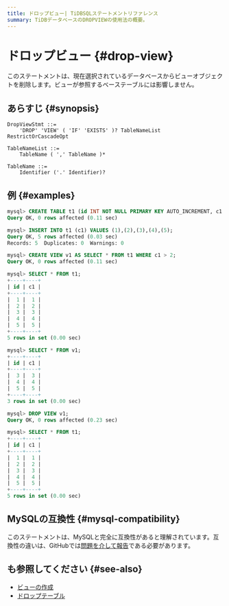 ```yaml
---
title: ドロップビュー| TiDBSQLステートメントリファレンス
summary: TiDBデータベースのDROPVIEWの使用法の概要。
---
```


# ドロップビュー {#drop-view}

このステートメントは、現在選択されているデータベースからビューオブジェクトを削除します。ビューが参照するベーステーブルには影響しません。

## あらすじ {#synopsis}

```ebnf+diagram
DropViewStmt ::=
    'DROP' 'VIEW' ( 'IF' 'EXISTS' )? TableNameList RestrictOrCascadeOpt

TableNameList ::=
    TableName ( ',' TableName )*

TableName ::=
    Identifier ('.' Identifier)?
```

## 例 {#examples}

```sql
mysql> CREATE TABLE t1 (id INT NOT NULL PRIMARY KEY AUTO_INCREMENT, c1 INT NOT NULL);
Query OK, 0 rows affected (0.11 sec)

mysql> INSERT INTO t1 (c1) VALUES (1),(2),(3),(4),(5);
Query OK, 5 rows affected (0.03 sec)
Records: 5  Duplicates: 0  Warnings: 0

mysql> CREATE VIEW v1 AS SELECT * FROM t1 WHERE c1 > 2;
Query OK, 0 rows affected (0.11 sec)

mysql> SELECT * FROM t1;
+----+----+
| id | c1 |
+----+----+
|  1 |  1 |
|  2 |  2 |
|  3 |  3 |
|  4 |  4 |
|  5 |  5 |
+----+----+
5 rows in set (0.00 sec)

mysql> SELECT * FROM v1;
+----+----+
| id | c1 |
+----+----+
|  3 |  3 |
|  4 |  4 |
|  5 |  5 |
+----+----+
3 rows in set (0.00 sec)

mysql> DROP VIEW v1;
Query OK, 0 rows affected (0.23 sec)

mysql> SELECT * FROM t1;
+----+----+
| id | c1 |
+----+----+
|  1 |  1 |
|  2 |  2 |
|  3 |  3 |
|  4 |  4 |
|  5 |  5 |
+----+----+
5 rows in set (0.00 sec)
```

## MySQLの互換性 {#mysql-compatibility}

このステートメントは、MySQLと完全に互換性があると理解されています。互換性の違いは、GitHubでは[問題を介して報告](https://github.com/pingcap/tidb/issues/new/choose)である必要があります。

## も参照してください {#see-also}

-   [ビューの作成](/sql-statements/sql-statement-create-view.md)
-   [ドロップテーブル](/sql-statements/sql-statement-drop-table.md)
